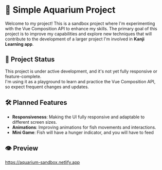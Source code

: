 # 🐠 Simple Aquarium Project
Welcome to my project! This is a sandbox project where I'm experimenting with the Vue Composition API to enhance my skills. 
The primary goal of this project is to improve my capabilities and explore new techniques that will contribute to the development of a larger project I'm involved in **Kanji Learning app**.

## 🚧 Project Status
This project is under active development, and it's not yet fully responsive or feature-complete.  
I'm using it as a playground to learn and practice the Vue Composition API, so expect frequent changes and updates.

## 🛠️ Planned Features
- **Responsiveness**: Making the UI fully responsive and adaptable to different screen sizes.
- **Animations**: Improving animations for fish movements and interactions.
- **Mini Game**: Fish will have a hunger indicator, and you will have to feed

## 👁️ Preview
https://aquarium-sandbox.netlify.app
